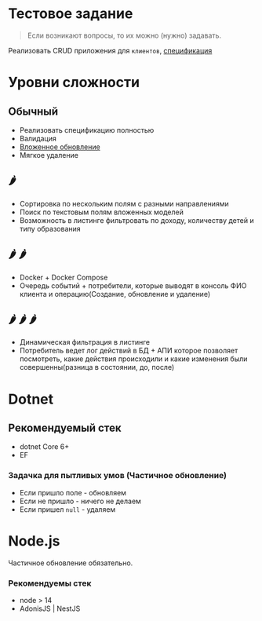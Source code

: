 Тестовое задание
===

> Если возникают вопросы, то их можно (нужно) задавать.

Реализовать CRUD приложения для `клиентов`, [спецификация](/openapi.yaml)

# Уровни сложности

## Обычный

- Реализовать спецификацию полностью
- Валидация
- [Вложенное обновление](/INNER_UPDATE.md)
- Мягкое удаление

## &#127798;

- Сортировка по нескольким полям с разными направлениями
- Поиск по текстовым полям вложенных моделей
- Возможность в листинге фильтровать по доходу, количеству детей и типу образования

## &#127798; &#127798;

- Docker + Docker Compose
- Очередь событий + потребители, которые выводят в консоль ФИО клиента и операцию(Создание, обновление и удаление)

## &#127798; &#127798; &#127798;

- Динамическая фильтрация в листинге
- Потребитель ведет лог действий в БД + АПИ которое позволяет посмотреть, какие действия происходили и какие изменения были совершенны(разница в состоянии, до, после) 

# Dotnet

## Рекомендуемый стек
 - dotnet Core 6+
 - EF

### Задачка для пытливых умов (Частичное обновление)

- Если пришло поле - обновляем
- Если не пришло - ничего не делаем
- Если пришел `null` - удаляем


# Node.js

Частичное обновление обязательно.

### Рекомендуемы стек

- node > 14
- AdonisJS | NestJS

